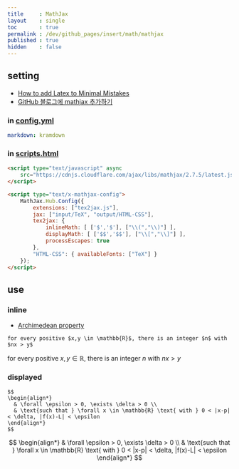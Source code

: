 ```yaml
---
title     : MathJax
layout    : single
toc       : true
permalink : /dev/github_pages/insert/math/mathjax
published : true
hidden    : false
---
```


<head>
  <base target="_blank">
</head>



## setting

- [How to add Latex to Minimal Mistakes](https://www.janmeppe.com/blog/How-to-add-mathjax-to-minimal-mistakes/)
- [GitHub 블로그에 mathjax 추가하기](https://sanglee325.github.io/blog/mathjax-github-io/#minimal-mistakes-theme)

### in [config.yml](/dev/github_pages/start/setting/config_yml)

```yml
markdown: kramdown
```

### in [scripts.html](/dev/github_pages/start/setting/scripts_html)

```html
<script type="text/javascript" async
    src="https://cdnjs.cloudflare.com/ajax/libs/mathjax/2.7.5/latest.js?config=TeX-MML-AM_CHTML">
</script>

<script type="text/x-mathjax-config">
    MathJax.Hub.Config({
        extensions: ["tex2jax.js"],
        jax: ["input/TeX", "output/HTML-CSS"],
        tex2jax: {
            inlineMath: [ ['$','$'], ["\\(","\\)"] ],
            displayMath: [ ['$$','$$'], ["\\[","\\]"] ],
            processEscapes: true
        },
        "HTML-CSS": { availableFonts: ["TeX"] }
    });
</script>
```



## use

### inline

- [Archimedean property](https://en.m.wikipedia.org/wiki/Archimedean_property)

```
for every positive $x,y \in \mathbb{R}$, there is an integer $n$ with $nx > y$
```
for every positive $x,y \in \mathbb{R}$, there is an integer $n$ with $nx > y$

### displayed

```
$$
\begin{align*}
  & \forall \epsilon > 0, \exists \delta > 0 \\
  & \text{such that } \forall x \in \mathbb{R} \text{ with } 0 < |x-p| < \delta, |f(x)-L| < \epsilon
\end{align*}
$$
```

$$
\begin{align*}
  & \forall \epsilon > 0, \exists \delta > 0 \\
  & \text{such that } \forall x \in \mathbb{R} \text{ with } 0 < |x-p| < \delta, |f(x)-L| < \epsilon
\end{align*}
$$
